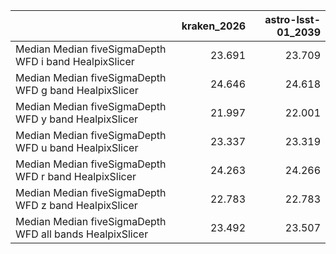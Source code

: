 |                                                          |   kraken_2026 |   astro-lsst-01_2039 |
|:---------------------------------------------------------|--------------:|---------------------:|
| Median Median fiveSigmaDepth WFD i band HealpixSlicer    |        23.691 |               23.709 |
| Median Median fiveSigmaDepth WFD g band HealpixSlicer    |        24.646 |               24.618 |
| Median Median fiveSigmaDepth WFD y band HealpixSlicer    |        21.997 |               22.001 |
| Median Median fiveSigmaDepth WFD u band HealpixSlicer    |        23.337 |               23.319 |
| Median Median fiveSigmaDepth WFD r band HealpixSlicer    |        24.263 |               24.266 |
| Median Median fiveSigmaDepth WFD z band HealpixSlicer    |        22.783 |               22.783 |
| Median Median fiveSigmaDepth WFD all bands HealpixSlicer |        23.492 |               23.507 |
